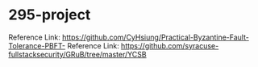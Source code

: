 # 295-project
Reference Link: https://github.com/CyHsiung/Practical-Byzantine-Fault-Tolerance-PBFT-
Reference Link: https://github.com/syracuse-fullstacksecurity/GRuB/tree/master/YCSB
